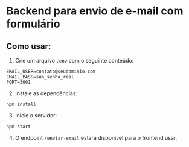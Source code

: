 # Backend para envio de e-mail com formulário

## Como usar:

1. Crie um arquivo `.env` com o seguinte conteúdo:

```
EMAIL_USER=contato@seudominio.com
EMAIL_PASS=sua_senha_real
PORT=3001
```

2. Instale as dependências:

```
npm install
```

3. Inicie o servidor:

```
npm start
```

4. O endpoint `/enviar-email` estará disponível para o frontend usar.
